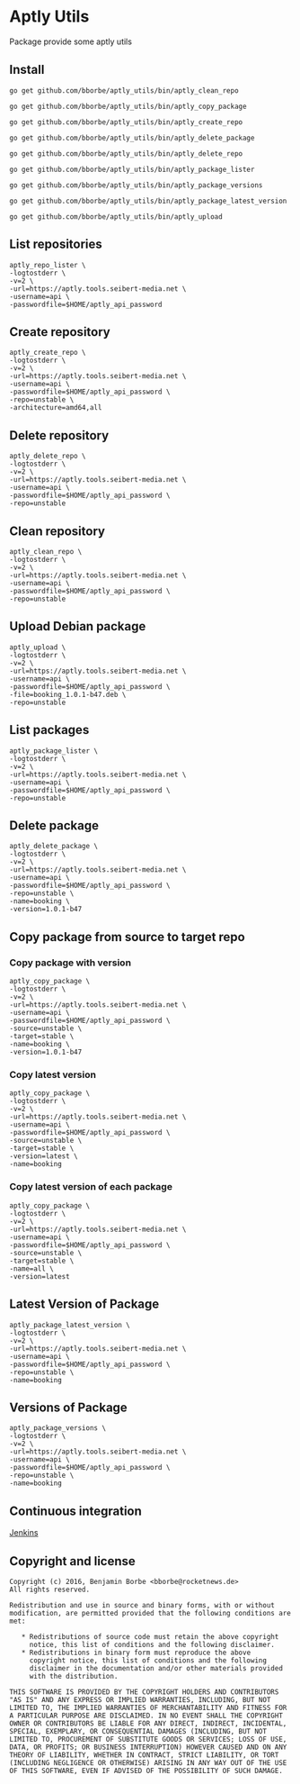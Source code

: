 # Aptly Utils

Package provide some aptly utils

## Install

`go get github.com/bborbe/aptly_utils/bin/aptly_clean_repo`

`go get github.com/bborbe/aptly_utils/bin/aptly_copy_package`

`go get github.com/bborbe/aptly_utils/bin/aptly_create_repo`

`go get github.com/bborbe/aptly_utils/bin/aptly_delete_package`

`go get github.com/bborbe/aptly_utils/bin/aptly_delete_repo`

`go get github.com/bborbe/aptly_utils/bin/aptly_package_lister`

`go get github.com/bborbe/aptly_utils/bin/aptly_package_versions`

`go get github.com/bborbe/aptly_utils/bin/aptly_package_latest_version`

`go get github.com/bborbe/aptly_utils/bin/aptly_upload`

## List repositories

```
aptly_repo_lister \
-logtostderr \
-v=2 \
-url=https://aptly.tools.seibert-media.net \
-username=api \
-passwordfile=$HOME/aptly_api_password
```

## Create repository

```
aptly_create_repo \
-logtostderr \
-v=2 \
-url=https://aptly.tools.seibert-media.net \
-username=api \
-passwordfile=$HOME/aptly_api_password \
-repo=unstable \
-architecture=amd64,all
```

## Delete repository

```
aptly_delete_repo \
-logtostderr \
-v=2 \
-url=https://aptly.tools.seibert-media.net \
-username=api \
-passwordfile=$HOME/aptly_api_password \
-repo=unstable
```

## Clean repository

```
aptly_clean_repo \
-logtostderr \
-v=2 \
-url=https://aptly.tools.seibert-media.net \
-username=api \
-passwordfile=$HOME/aptly_api_password \
-repo=unstable
```

## Upload Debian package

```
aptly_upload \
-logtostderr \
-v=2 \
-url=https://aptly.tools.seibert-media.net \
-username=api \
-passwordfile=$HOME/aptly_api_password \
-file=booking_1.0.1-b47.deb \
-repo=unstable
```

## List packages

```
aptly_package_lister \
-logtostderr \
-v=2 \
-url=https://aptly.tools.seibert-media.net \
-username=api \
-passwordfile=$HOME/aptly_api_password \
-repo=unstable
```

## Delete package

```
aptly_delete_package \
-logtostderr \
-v=2 \
-url=https://aptly.tools.seibert-media.net \
-username=api \
-passwordfile=$HOME/aptly_api_password \
-repo=unstable \
-name=booking \
-version=1.0.1-b47
```

## Copy package from source to target repo

### Copy package with version

```
aptly_copy_package \
-logtostderr \
-v=2 \
-url=https://aptly.tools.seibert-media.net \
-username=api \
-passwordfile=$HOME/aptly_api_password \
-source=unstable \
-target=stable \
-name=booking \
-version=1.0.1-b47
```

### Copy latest version

```
aptly_copy_package \
-logtostderr \
-v=2 \
-url=https://aptly.tools.seibert-media.net \
-username=api \
-passwordfile=$HOME/aptly_api_password \
-source=unstable \
-target=stable \
-version=latest \
-name=booking 
```

### Copy latest version of each package

```
aptly_copy_package \
-logtostderr \
-v=2 \
-url=https://aptly.tools.seibert-media.net \
-username=api \
-passwordfile=$HOME/aptly_api_password \
-source=unstable \
-target=stable \
-name=all \
-version=latest
```

## Latest Version of Package

```
aptly_package_latest_version \
-logtostderr \
-v=2 \
-url=https://aptly.tools.seibert-media.net \
-username=api \
-passwordfile=$HOME/aptly_api_password \
-repo=unstable \
-name=booking
```

## Versions of Package

```
aptly_package_versions \
-logtostderr \
-v=2 \
-url=https://aptly.tools.seibert-media.net \
-username=api \
-passwordfile=$HOME/aptly_api_password \
-repo=unstable \
-name=booking
```

## Continuous integration

[Jenkins](https://jenkins.benjamin-borbe.de/job/Go-Aptly-Utils/)

## Copyright and license

    Copyright (c) 2016, Benjamin Borbe <bborbe@rocketnews.de>
    All rights reserved.
    
    Redistribution and use in source and binary forms, with or without
    modification, are permitted provided that the following conditions are
    met:
    
       * Redistributions of source code must retain the above copyright
         notice, this list of conditions and the following disclaimer.
       * Redistributions in binary form must reproduce the above
         copyright notice, this list of conditions and the following
         disclaimer in the documentation and/or other materials provided
         with the distribution.

    THIS SOFTWARE IS PROVIDED BY THE COPYRIGHT HOLDERS AND CONTRIBUTORS
    "AS IS" AND ANY EXPRESS OR IMPLIED WARRANTIES, INCLUDING, BUT NOT
    LIMITED TO, THE IMPLIED WARRANTIES OF MERCHANTABILITY AND FITNESS FOR
    A PARTICULAR PURPOSE ARE DISCLAIMED. IN NO EVENT SHALL THE COPYRIGHT
    OWNER OR CONTRIBUTORS BE LIABLE FOR ANY DIRECT, INDIRECT, INCIDENTAL,
    SPECIAL, EXEMPLARY, OR CONSEQUENTIAL DAMAGES (INCLUDING, BUT NOT
    LIMITED TO, PROCUREMENT OF SUBSTITUTE GOODS OR SERVICES; LOSS OF USE,
    DATA, OR PROFITS; OR BUSINESS INTERRUPTION) HOWEVER CAUSED AND ON ANY
    THEORY OF LIABILITY, WHETHER IN CONTRACT, STRICT LIABILITY, OR TORT
    (INCLUDING NEGLIGENCE OR OTHERWISE) ARISING IN ANY WAY OUT OF THE USE
    OF THIS SOFTWARE, EVEN IF ADVISED OF THE POSSIBILITY OF SUCH DAMAGE.
